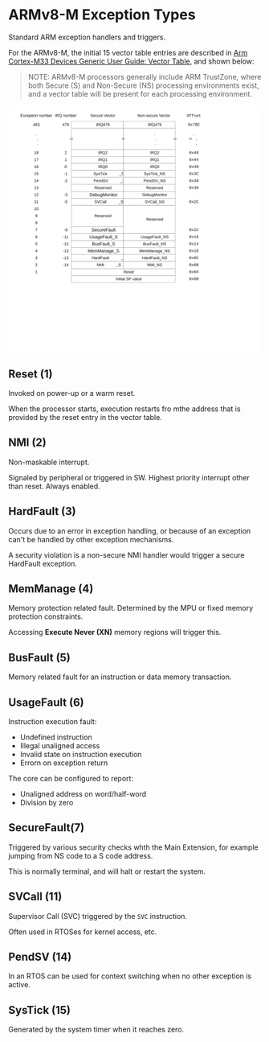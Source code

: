 # ARMv8-M Exception Types

Standard ARM exception handlers and triggers.

For the ARMv8-M, the initial 15 vector table entries are described in
[Arm Cortex-M33 Devices Generic User Guide: Vector Table](https://developer.arm.com/documentation/100235/0002/the-cortex-m33-processor/exception-model/vector-table), and shown below:

> NOTE: ARMv8-M processors generally include ARM TrustZone, where both
  Secure (S) and Non-Secure (NS) processing environments exist, and a
  vector table will be present for each processing environment.

![ARMv8-M vector table](img/armv8m_vectortable.svg "ARMv8-M vector table")

## Reset (1)

Invoked on power-up or a warm reset.

When the processor starts, execution restarts fro mthe address that is
provided by the reset entry in the vector table.

## NMI (2)

Non-maskable interrupt.

Signaled by peripheral or triggered in SW. Highest priority interrupt other
than reset. Always enabled.

## HardFault (3)

Occurs due to an error in exception handling, or because of an exception can't
be handled by other exception mechanisms.

A security violation is a non-secure NMI handler would trigger a secure
HardFault exception.

## MemManage (4)

Memory protection related fault. Determined by the MPU or fixed memory
protection constraints.

Accessing **Execute Never (XN)** memory regions will trigger this.

## BusFault (5)

Memory related fault for an instruction or data memory transaction.

## UsageFault (6)

Instruction execution fault:

- Undefined instruction
- Illegal unaligned access
- Invalid state on instruction execution
- Errorn on exception return

The core can be configured to report:

- Unaligned address on word/half-word
- Division by zero

## SecureFault(7)

Triggered by various security checks whth the Main Extension, for example
jumping from NS code to a S code address.

This is normally terminal, and will halt or restart the system.

## SVCall (11)

Supervisor Call (SVC) triggered by the `SVC` instruction.

Often used in RTOSes for kernel access, etc.

## PendSV (14)

In an RTOS can be used for context switching when no other exception is active.

## SysTick (15)

Generated by the system timer when it reaches zero.
